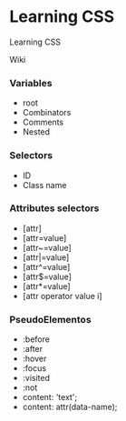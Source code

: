 # Learning CSS

Learning CSS

Wiki

### Variables
- root
- Combinators
- Comments
- Nested

### Selectors
- ID
- Class name

### Attributes selectors
- [attr]
- [attr=value]
- [attr~=value]
- [attr|=value]
- [attr^=value]
- [attr$=value]
- [attr*=value]
- [attr operator value i]


### PseudoElementos
- :before
- :after
- :hover
- :focus
- :visited
- :not
- content: 'text';
- content: attr(data-name);
